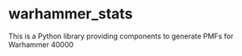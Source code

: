 # warhammer_stats
This is a Python library providing components to generate PMFs for Warhammer 40000
